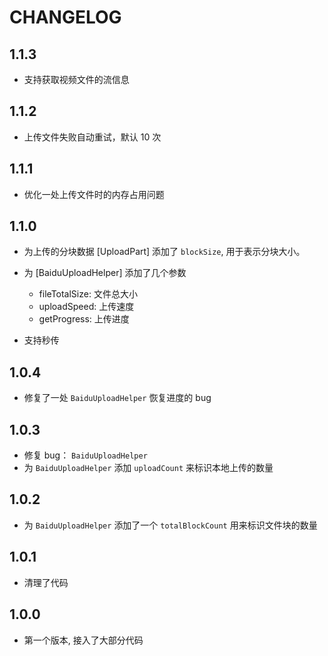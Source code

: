 # CHANGELOG

## 1.1.3

- 支持获取视频文件的流信息

## 1.1.2

- 上传文件失败自动重试，默认 10 次

## 1.1.1

- 优化一处上传文件时的内存占用问题

## 1.1.0

- 为上传的分块数据 [UploadPart] 添加了 `blockSize`, 用于表示分块大小。

- 为 [BaiduUploadHelper] 添加了几个参数

  - fileTotalSize: 文件总大小
  - uploadSpeed: 上传速度
  - getProgress: 上传进度

- 支持秒传

## 1.0.4

- 修复了一处 `BaiduUploadHelper` 恢复进度的 bug

## 1.0.3

- 修复 bug： `BaiduUploadHelper`
- 为 `BaiduUploadHelper` 添加 `uploadCount` 来标识本地上传的数量

## 1.0.2

- 为 `BaiduUploadHelper` 添加了一个 `totalBlockCount` 用来标识文件块的数量

## 1.0.1

- 清理了代码

## 1.0.0

- 第一个版本, 接入了大部分代码
